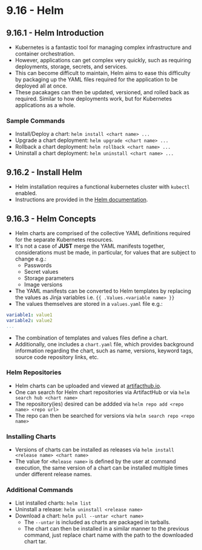 # 9.16 - Helm

## 9.16.1 - Helm Introduction

- Kubernetes is a fantastic tool for managing complex infrastructure and container orchestration.
- However, applications can get complex very quickly, such as requiring deployments, storage, secrets, and services.
- This can become difficult to maintain, Helm aims to ease this difficulty by packaging up the YAML files required for the application to be deployed all at once.
- These pacakages can then be updated, versioned, and rolled back as required. Similar to how deployments work, but for Kubernetes applications as a whole.

### Sample Commands

- Install/Deploy a chart: `helm install <chart name> ...`
- Upgrade a chart deployment: `helm upgrade <chart name> ...`
- Rollback a chart deployment: `helm rollback <chart name> ...`
- Uninstall a chart deployment: `helm uninstall <chart name> ...`

## 9.16.2 - Install Helm

- Helm installation requires a functional kubernetes cluster with `kubectl` enabled.
- Instructions are provided in the [Helm documentation](https://helm.sh/docs/intro/install/).

## 9.16.3 - Helm Concepts

- Helm charts are comprised of the collective YAML definitions required for the separate Kubernetes resources.
- It's not a case of **JUST** merge the YAML manifests together, considerations must be made, in particular, for values that are subject to change e.g.:
  - Passwords
  - Secret values
  - Storage parameters
  - Image versions
- The YAML manifests can be converted to Helm templates by replacing the values as Jinja variables i.e. `{{ .Values.<variable name> }}`
- The values themselves are stored in a `values.yaml` file e.g.:

```yaml
variable1: value1
variable2: value2
...
```

- The combination of templates and values files define a chart.
- Additionally, one includes a `chart.yaml` file, which provides background information regarding the chart, such as name, versions, keyword tags, source code repository links, etc.

### Helm Repositories

- Helm charts can be uploaded and viewed at [artifacthub.io](https://artifacthub.io).
- One can search for Helm chart repositories via ArtifactHub or via `helm search hub <chart name>`
- The repository(ies) desired can be addded via `helm repo add <repo name> <repo url>`
- The repo can then be searched for versions via `helm search repo <repo name>`

### Installing Charts

- Versions of charts can be installed as releases via `helm install <release name> <chart name>`
- The value for `<Release name>` is defined by the user at command execution, the same version of a chart can be installed multiple times under different release names.

### Additional Commands

- List installed charts: `helm list`
- Uninstall a release: `helm uninstall <release name>`
- Download a chart: `helm pull --untar <chart name>`
  - The `--untar` is included as charts are packaged in tarballs.
  - The chart can then be installed in a similar manner to the previous command, just replace chart name with the path to the downloaded chart tar.
